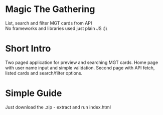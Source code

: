# Magic The Gathering
 List, search and filter MGT cards from API \
 No frameworks and libraries used just plain JS :)\
 
# Short Intro
Two paged application for preview and searching MGT cards.
Home page with user name input and simple validation.
Second page with API fetch, listed cards and search/filter options.
 
# Simple Guide
Just download the .zip - extract and run index.html


